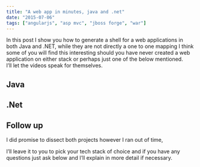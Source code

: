 ```yaml
---
title: "A web app in minutes, java and .net"
date: "2015-07-06"
tags: ["angularjs", "asp mvc", "jboss forge", "war"]
---
```


In this post I show you how to generate a shell for a web applications in both Java and .NET, while they are not directly a one to one mapping I think some of you will find this interesting should you have never created a web application on either stack or perhaps just one of the below mentioned.   
I’ll let the videos speak for themselves.

## Java

## .Net

## Follow up

I did promise to dissect both projects however I ran out of time, 

I’ll leave it to you to pick your tech stack of choice and if you have any questions just ask below and I’ll explain in more detail if necessary.
